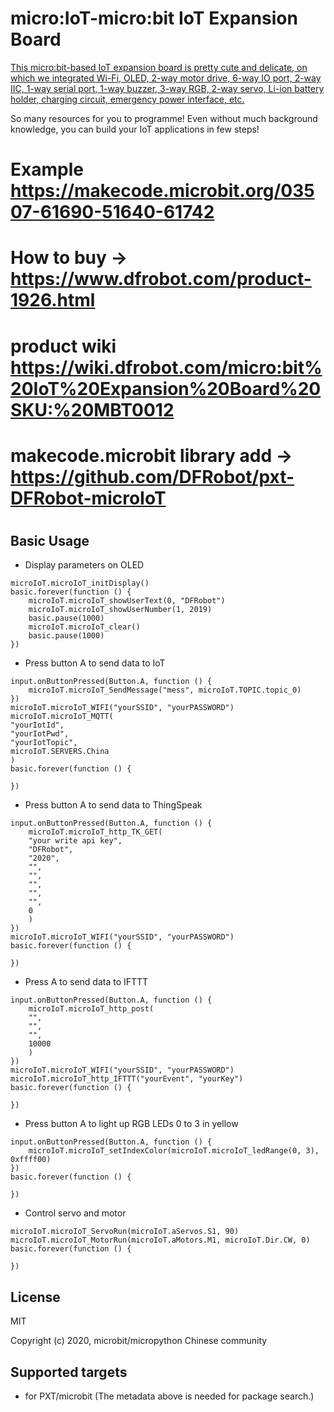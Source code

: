 # micro:IoT-micro:bit IoT Expansion Board 
[This micro:bit-based IoT expansion board is pretty cute and delicate, on which we integrated Wi-Fi, OLED, 2-way motor drive, 6-way IO port, 2-way IIC, 1-way serial port, 1-way buzzer, 3-way RGB, 2-way servo, Li-ion battery holder, charging circuit, emergency power interface, etc.](https://www.dfrobot.com/product-1926.html?tracking=5d9d760421f87)

So many resources for you to programme! Even without much background knowledge, you can build your IoT applications in few steps!
# Example https://makecode.microbit.org/03507-61690-51640-61742
# How to buy   -> https://www.dfrobot.com/product-1926.html
# product wiki https://wiki.dfrobot.com/micro:bit%20IoT%20Expansion%20Board%20SKU:%20MBT0012
# makecode.microbit library add ->  https://github.com/DFRobot/pxt-DFRobot-microIoT
#
## Basic Usage

* Display parameters on OLED
```blocks
microIoT.microIoT_initDisplay()
basic.forever(function () {
    microIoT.microIoT_showUserText(0, "DFRobot")
    microIoT.microIoT_showUserNumber(1, 2019)
    basic.pause(1000)
    microIoT.microIoT_clear()
    basic.pause(1000)
})

```

* Press button A to send data to IoT

```blocks
input.onButtonPressed(Button.A, function () {
    microIoT.microIoT_SendMessage("mess", microIoT.TOPIC.topic_0)
})
microIoT.microIoT_WIFI("yourSSID", "yourPASSWORD")
microIoT.microIoT_MQTT(
"yourIotId",
"yourIotPwd",
"yourIotTopic",
microIoT.SERVERS.China
)
basic.forever(function () {
	
})
```

* Press button A to send data to ThingSpeak

```blocks
input.onButtonPressed(Button.A, function () {
    microIoT.microIoT_http_TK_GET(
    "your write api key",
    "DFRobot",
    "2020",
    "",
    "",
    "",
    "",
    "",
    0
    )
})
microIoT.microIoT_WIFI("yourSSID", "yourPASSWORD")
basic.forever(function () {
	
})

```

* Press A to send data to IFTTT

```blocks
input.onButtonPressed(Button.A, function () {
    microIoT.microIoT_http_post(
    "",
    "",
    "",
    10000
    )
})
microIoT.microIoT_WIFI("yourSSID", "yourPASSWORD")
microIoT.microIoT_http_IFTTT("yourEvent", "yourKey")
basic.forever(function () {
	
})

```

* Press button A to light up RGB LEDs 0 to 3 in yellow

```blocks
input.onButtonPressed(Button.A, function () {
    microIoT.microIoT_setIndexColor(microIoT.microIoT_ledRange(0, 3), 0xffff00)
})
basic.forever(function () {
	
})

```

* Control servo and motor
```blocks
microIoT.microIoT_ServoRun(microIoT.aServos.S1, 90)
microIoT.microIoT_MotorRun(microIoT.aMotors.M1, microIoT.Dir.CW, 0)
basic.forever(function () {
	
})
```

## License

MIT

Copyright (c) 2020, microbit/micropython Chinese community  


## Supported targets

* for PXT/microbit
(The metadata above is needed for package search.)

